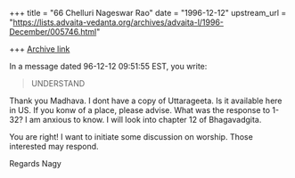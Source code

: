 +++
title = "66 Chelluri Nageswar Rao"
date = "1996-12-12"
upstream_url = "https://lists.advaita-vedanta.org/archives/advaita-l/1996-December/005746.html"

+++
[Archive link](https://lists.advaita-vedanta.org/archives/advaita-l/1996-December/005746.html)

In a message dated 96-12-12 09:51:55 EST, you write:

>UNDERSTAND

Thank you Madhava.  I dont have a copy of Uttarageeta.  Is it available here
in US. If you konw of a place, please advise.  What was the response to 1-32?
 I am anxious to know.   I will look into chapter 12 of Bhagavadgita.

You are right! I want to initiate some discussion on worship.  Those
interested may respond.

Regards                                                                 Nagy


